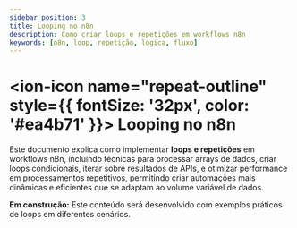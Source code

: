 ```yaml
---
sidebar_position: 3
title: Looping no n8n
description: Como criar loops e repetições em workflows n8n
keywords: [n8n, loop, repetição, lógica, fluxo]
---
```


# <ion-icon name="repeat-outline" style={{ fontSize: '32px', color: '#ea4b71' }}></ion-icon> Looping no n8n

Este documento explica como implementar **loops e repetições** em workflows n8n, incluindo técnicas para processar arrays de dados, criar loops condicionais, iterar sobre resultados de APIs, e otimizar performance em processamentos repetitivos, permitindo criar automações mais dinâmicas e eficientes que se adaptam ao volume variável de dados.

**Em construção:** Este conteúdo será desenvolvido com exemplos práticos de loops em diferentes cenários.
